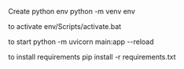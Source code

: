 Create python env python -m venv env

to activate  env/Scripts/activate.bat

to start python -m uvicorn main:app --reload

to install requirements 
pip install -r requirements.txt